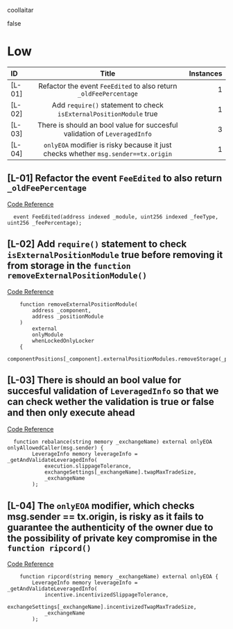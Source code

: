 coollaitar

false

# Low

| ID     |                                       Title                                        | Instances |
| :----- | :--------------------------------------------------------------------------------: | --------: |
| [L-01] |         Refactor the event `FeeEdited` to also return `_oldFeePercentage`          |         1 |
| [L-02] |         Add `require()` statement to check `isExternalPositionModule` true         |         1 |
| [L-03] |     There is should an bool value for succesful validation of `LeveragedInfo`      |         3 |
| [L-04] | `onlyEOA` modifier is risky because it just checks whether `msg.sender==tx.origin` |         1 |

## [L-01] Refactor the event `FeeEdited` to also return `_oldFeePercentage`

[Code Reference](https://github.com/sherlock-audit/2023-05-Index/blob/main/index-protocol/contracts/protocol/Controller.sol#L40)

```solidity
  event FeeEdited(address indexed _module, uint256 indexed _feeType, uint256 _feePercentage);
```

## [L-02] Add `require()` statement to check `isExternalPositionModule` true before removing it from storage in the `function removeExternalPositionModule()`

[Code Reference](https://github.com/sherlock-audit/2023-05-Index/blob/main/index-protocol/contracts/protocol/SetToken.sol#L261-L269)

```solidity
    function removeExternalPositionModule(
        address _component,
        address _positionModule
    )
        external
        onlyModule
        whenLockedOnlyLocker
    {
        componentPositions[_component].externalPositionModules.removeStorage(_positionModule);
```

## [L-03] There is should an bool value for succesful validation of `LeveragedInfo` so that we can check wether the validation is true or false and then only execute ahead

[Code Reference](https://github.com/sherlock-audit/2023-05-Index/blob/main/index-coop-smart-contracts/contracts/adapters/AaveLeverageStrategyExtension.sol#LL304C6-L309C6)

```solidity
  function rebalance(string memory _exchangeName) external onlyEOA onlyAllowedCaller(msg.sender) {
        LeverageInfo memory leverageInfo = _getAndValidateLeveragedInfo(
            execution.slippageTolerance,
            exchangeSettings[_exchangeName].twapMaxTradeSize,
            _exchangeName
        );
```

## [L-04] The `onlyEOA` modifier, which checks msg.sender == tx.origin, is risky as it fails to guarantee the authenticity of the owner due to the possibility of private key compromise in the `function ripcord()`

[Code Reference](https://github.com/sherlock-audit/2023-05-Index/blob/main/index-coop-smart-contracts/contracts/adapters/AaveLeverageStrategyExtension.sol#L376-L381)

```solidity
    function ripcord(string memory _exchangeName) external onlyEOA {
        LeverageInfo memory leverageInfo = _getAndValidateLeveragedInfo(
            incentive.incentivizedSlippageTolerance,
            exchangeSettings[_exchangeName].incentivizedTwapMaxTradeSize,
            _exchangeName
        );
```
